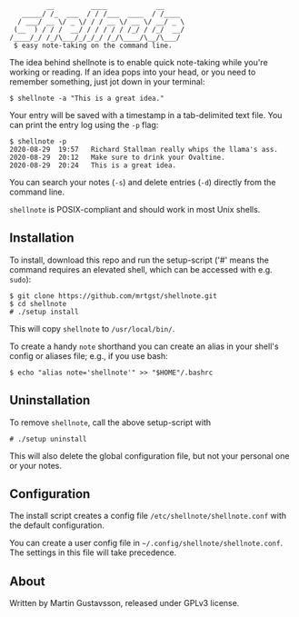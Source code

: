 	         __         ____            __
	   _____/ /_  ___  / / /___  ____  / /____
	  / ___/ __ \/ _ \/ / / __ \/ __ \/ __/ _ \
	 (__  ) / / /  __/ / / / / / /_/ / /_/  __/
	/____/_/ /_/\___/_/_/_/ /_/\____/\__/\___/
	 $ easy note-taking on the command line.

The idea behind shellnote is to enable quick note-taking while you're working or reading. If an idea pops into your head, or you need to remember something, just jot down in your terminal:

	$ shellnote -a "This is a great idea."

Your entry will be saved with a timestamp in a tab-delimited text file. You can print the entry log using the `-p` flag:

	$ shellnote -p
	2020-08-29  19:57	Richard Stallman really whips the llama's ass.
	2020-08-29  20:12	Make sure to drink your Ovaltine.
	2020-08-29  20:24	This is a great idea.

You can search your notes (`-s`) and delete entries (`-d`) directly from the command line.

`shellnote` is POSIX-compliant and should work in most Unix shells.

## Installation

To install, download this repo and run the setup-script ('#' means the command requires an elevated shell, which can be accessed with e.g. `sudo`): 

	$ git clone https://github.com/mrtgst/shellnote.git
	$ cd shellnote
	# ./setup install

This will copy `shellnote` to `/usr/local/bin/`.

To create a handy `note` shorthand you can create an alias in your shell's config or aliases file; e.g., if you use bash:

	$ echo "alias note='shellnote'" >> "$HOME"/.bashrc

## Uninstallation

To remove `shellnote`, call the above setup-script with 

	# ./setup uninstall 

This will also delete the global configuration file, but not your personal one or your notes.

## Configuration

The install script creates a config file `/etc/shellnote/shellnote.conf` with the default configuration. 

You can create a user config file in `~/.config/shellnote/shellnote.conf`. The settings in this file will take precedence.

## About
Written by Martin Gustavsson, released under GPLv3 license. 
